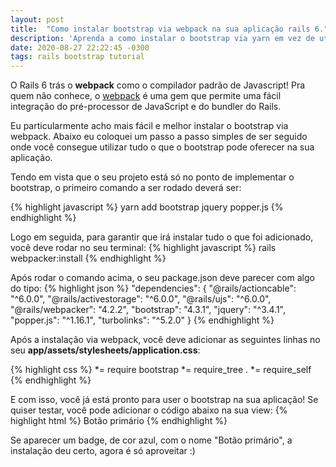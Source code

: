 ```yaml
---
layout: post
title:  "Como instalar bootstrap via webpack na sua aplicação rails 6."
description: 'Aprenda a como instalar o bootstrap via yarn em vez de utilizar a gem.'
date: 2020-08-27 22:22:45 -0300
tags: rails bootstrap tutorial
---
```

O Rails 6 trás o <b>webpack</b> como o compilador padrão de Javascript! Pra quem não conhece, o [webpack][webpack] é uma gem que permite uma fácil integração do pré-processor de JavaScript e do bundler do Rails.

Eu particularmente acho mais fácil e melhor instalar o bootstrap via webpack. Abaixo eu coloquei um passo a passo simples de ser seguido onde você consegue utilizar tudo o que o bootstrap pode oferecer na sua aplicação.

Tendo em vista que o seu projeto está só no ponto de implementar o bootstrap, o primeiro comando a ser rodado deverá ser:

{% highlight javascript %}
yarn add bootstrap jquery popper.js
{% endhighlight %}

Logo em seguida, para garantir que irá instalar tudo o que foi adicionado, você deve rodar no seu terminal:
{% highlight javascript %}
rails webpacker:install
{% endhighlight %}

Após rodar o comando acima, o seu package.json deve parecer com algo do tipo:
{% highlight json %}
"dependencies": {
    "@rails/actioncable": "^6.0.0",
    "@rails/activestorage": "^6.0.0",
    "@rails/ujs": "^6.0.0",
    "@rails/webpacker": "4.2.2",
    "bootstrap": "4.3.1",
    "jquery": "^3.4.1",
    "popper.js": "^1.16.1",
    "turbolinks": "^5.2.0"
  }
{% endhighlight %}

Após a instalação via webpack, você deve adicionar as seguintes linhas no seu <b>app/assets/stylesheets/application.css</b>:

{% highlight css %}
*= require bootstrap
*= require_tree .
*= require_self
{% endhighlight %}

E com isso, você já está pronto para user o bootstrap na sua aplicação! Se quiser testar, você pode adicionar o código abaixo na sua view:
{% highlight html %}
<span class="badge badge-pill badge-primary">Botão primário</span>
{% endhighlight %}

Se aparecer um badge, de cor azul, com o nome "Botão primário", a instalação deu certo, agora é só aproveitar :)

[webpack]: https://github.com/rails/webpacker

